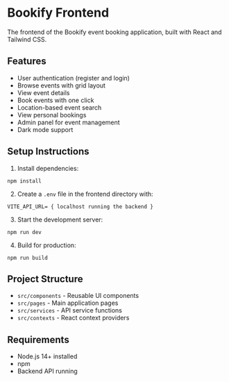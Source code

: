 # Bookify Frontend

The frontend of the Bookify event booking application, built with React and Tailwind CSS.

## Features

- User authentication (register and login)
- Browse events with grid layout
- View event details
- Book events with one click
- Location-based event search
- View personal bookings
- Admin panel for event management
- Dark mode support

## Setup Instructions

1. Install dependencies:

```
npm install
```

2. Create a `.env` file in the frontend directory with:

```
VITE_API_URL= { localhost running the backend }
```

3. Start the development server:

```
npm run dev
```

4. Build for production:

```
npm run build
```

## Project Structure

- `src/components` - Reusable UI components
- `src/pages` - Main application pages
- `src/services` - API service functions
- `src/contexts` - React context providers

## Requirements

- Node.js 14+ installed
- npm 
- Backend API running

